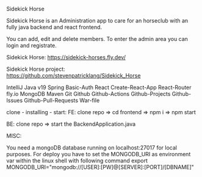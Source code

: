 Sidekick Horse

Sidekick Horse is an Administration app to care for an horseclub with an fully java backend and react frontend.

You can add, edit and delete members. To enter the admin area you can login and registrate.

Sidekick Horse: https://sidekick-horses.fly.dev/

Sidekick Horse project: https://github.com/stevenpatricklang/Sidekick_Horse

IntelliJ Java v19 Spring Basic-Auth React Create-React-App React-Router fly.io  MongoDB Maven Git Github Github-Actions Github-Projects Github-Issues Github-Pull-Requests War-file

clone - installing - start:
FE:
clone repo => cd frontend => npm i => npm start

BE:
clone repo => start the BackendApplication.java

MISC:

You need a mongoDB database running on localhost:27017 for local purposes. For deploy you have to set the MONGODB_URI as environment var within the linux shell with following command export MONGODB_URI="mongodb://[USER]:[PW]@[SERVER]:[PORT]/[DBNAME]"
